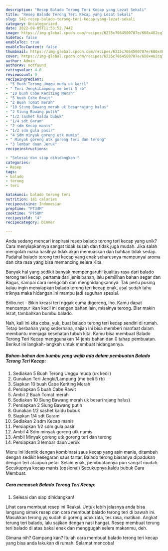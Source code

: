 ```yaml
---
description: "Resep Balado Terong Teri Kecap yang Lezat Sekali"
title: "Resep Balado Terong Teri Kecap yang Lezat Sekali"
slug: 542-resep-balado-terong-teri-kecap-yang-lezat-sekali
category: Uncategorized
date: 2022-08-05T11:53:52.744Z
image: https://img-global.cpcdn.com/recipes/6235c7664500707e/680x482cq70/balado-terong-teri-kecap-foto-resep-utama.jpg
hideToc: false
enableToc: true
enableTocContent: false
thumbnail: https://img-global.cpcdn.com/recipes/6235c7664500707e/680x482cq70/balado-terong-teri-kecap-foto-resep-utama.jpg
cover: https://img-global.cpcdn.com/recipes/6235c7664500707e/680x482cq70/balado-terong-teri-kecap-foto-resep-utama.jpg
author: Admin
authorAv: notfound
ratingvalue: 4.6
reviewcount: 9
recipeingredient:
- "5 Buah Terong Unggu muda uk kecil"
- " Teri JengkiLampung me beli 5 rb"
- "10 buah Cabe Keriting Merah"
- "5 buah Cabe Rawit"
- "2 Buah Tomat merah"
- "10 Siung Bawang merah uk besarrajang halus"
- "2 Siung Bawang putih"
- "1/2 sashet kaldu bubuk"
- "1/4 sdt Garam"
- "2 sdm Kecap manis"
- "1/2 sdm gula pasir"
- "4 Sdm minyak goreng utk numis"
- " Minyak goreng utk goreng teri dan terong"
- "3 lembar daun Jeruk"
recipeinstructions:

- "Selesai dan siap dihidangkan!"
categories:
- Resep
tags:
- balado
- terong
- teri

katakunci: balado terong teri 
nutrition: 181 calories
recipecuisine: Indonesian
preptime: "PT34M"
cooktime: "PT58M"
recipeyield: "4"
recipecategory: Dinner

---
```





Anda sedang mencari inspirasi resep balado terong teri kecap yang unik? Cara menyiapkannya sangat tidak susah dan tidak juga mudah. Jika salah mengolah maka hasilnya tidak akan memuaskan dan bahkan tidak sedap. Padahal balado terong teri kecap yang enak seharusnya mempunyai aroma dan cita rasa yang bisa memancing selera Kita.





Banyak hal yang sedikit banyak mempengaruhi kualitas rasa dari balado terong teri kecap, pertama dari jenis bahan, lalu pemilihan bahan segar dan Bagus, sampai cara mengolah dan menghidangkannya. Tak perlu pusing kalau ingin menyiapkan balado terong teri kecap enak,      asal sudah tahu triknya maka hidangan ini mampu jadi suguhan spesial.














Brilio.net - Bikin kreasi teri nggak cuma digoreng, lho. Kamu dapat mencampur ikan kecil ini dengan bahan lain, misalnya terong. Biar makin lezat, tambahkan bumbu balado.






Nah, kali ini kita coba, yuk, buat balado terong teri kecap sendiri di rumah. Tetap berbahan yang sederhana, sajian ini bisa memberi manfaat dalam membantu menjaga kesehatan tubuh kita. Kamu bisa membuat Balado Terong Teri Kecap menggunakan 14 jenis bahan dan 0 tahap pembuatan. Berikut ini langkah-langkah untuk membuat hidangannya.

<!--inarticleads1-->

##### Bahan-bahan dan bumbu yang wajib ada dalam pembuatan Balado Terong Teri Kecap:

1. Sediakan 5 Buah Terong Unggu muda (uk kecil)
1. Gunakan  Teri Jengki/Lampung (me beli 5 rb)
1. Siapkan 10 buah Cabe Keriting Merah
1. Persiapkan 5 buah Cabe Rawit
1. Ambil 2 Buah Tomat merah
1. Sediakan 10 Siung Bawang merah uk besar(rajang halus)
1. Persiapkan 2 Siung Bawang putih
1. Gunakan 1/2 sashet kaldu bubuk
1. Siapkan 1/4 sdt Garam
1. Sediakan 2 sdm Kecap manis
1. Persiapkan 1/2 sdm gula pasir
1. Ambil 4 Sdm minyak goreng utk numis
1. Ambil  Minyak goreng utk goreng teri dan terong
1. Persiapkan 3 lembar daun Jeruk


Menu ini identik dengan kombinasi saus kecap yang asin manis, ditambah dengan sedikit kesegaran saus tartar. Balado terong biasanya dipadukan dengan teri ataupun petai. Selain enak, pembuatannya pun sangat mudah. Secukupnya kecap manis (opsional) Secukupnya kaldu bubuk Cara Membuat. 

<!--inarticleads2-->

##### Cara memasak Balado Terong Teri Kecap:


1. Selesai dan siap dihidangkan!

Lihat cara membuat resep ini Reaksi. Untuk lebih jelasnya anda bisa langsung simak resep dan cara membuat balado terong teri di bawah ini. Masukkan terong yg sudah di goreng aduk rata, tes rasa, matikan. Angkat terung teri balado, lalu sajikan dengan nasi hangat. Resep membuat terung teri balado di atas bakal enak dan menggugah selera makanmu, deh. 

Gimana nih? Gampang kan? Itulah cara membuat balado terong teri kecap yang bisa anda lakukan di rumah. Selamat mencoba!
